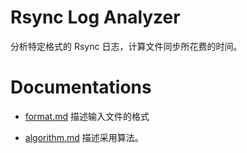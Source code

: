 # Rsync Log Analyzer

分析特定格式的 Rsync 日志，计算文件同步所花费的时间。

# Documentations

- [format.md](doc/format.md) 描述输入文件的格式

- [algorithm.md](doc/algorithm.md) 描述采用算法。
